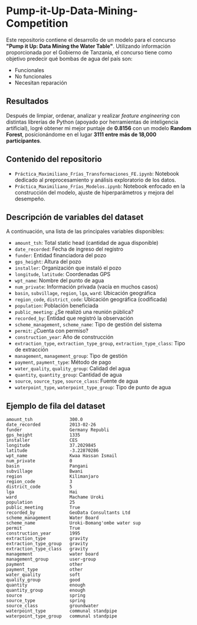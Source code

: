 # Pump-it-Up-Data-Mining-Competition

Este repositorio contiene el desarrollo de un modelo para el concurso **"Pump it Up: Data Mining the Water Table"**. Utilizando información proporcionada por el Gobierno de Tanzania, el concurso tiene como objetivo predecir qué bombas de agua del país son:

- Funcionales
- No funcionales
- Necesitan reparación

## Resultados

Después de limpiar, ordenar, analizar y realizar *feature engineering* con distintas librerías de Python (apoyado por herramientas de inteligencia artificial), logré obtener mi mejor puntaje de **0.8156** con un modelo **Random Forest**, posicionándome en el lugar **3111 entre más de 18,000 participantes**.

## Contenido del repositorio

- `Práctica_Maximiliano_Frías_Transformaciones_FE.ipynb`: Notebook dedicado al preprocesamiento y análisis exploratorio de los datos.
- `Práctica_Maximiliano_Frías_Modelos.ipynb`: Notebook enfocado en la construcción del modelo, ajuste de hiperparámetros y mejora del desempeño.

## Descripción de variables del dataset

A continuación, una lista de las principales variables disponibles:

- `amount_tsh`: Total static head (cantidad de agua disponible)
- `date_recorded`: Fecha de ingreso del registro
- `funder`: Entidad financiadora del pozo
- `gps_height`: Altura del pozo
- `installer`: Organización que instaló el pozo
- `longitude`, `latitude`: Coordenadas GPS
- `wpt_name`: Nombre del punto de agua
- `num_private`: Información privada (vacía en muchos casos)
- `basin`, `subvillage`, `region`, `lga`, `ward`: Ubicación geográfica
- `region_code`, `district_code`: Ubicación geográfica (codificada)
- `population`: Población beneficiada
- `public_meeting`: ¿Se realizó una reunión pública?
- `recorded_by`: Entidad que registró la observación
- `scheme_management`, `scheme_name`: Tipo de gestión del sistema
- `permit`: ¿Cuenta con permiso?
- `construction_year`: Año de construcción
- `extraction_type`, `extraction_type_group`, `extraction_type_class`: Tipo de extracción
- `management`, `management_group`: Tipo de gestión
- `payment`, `payment_type`: Método de pago
- `water_quality`, `quality_group`: Calidad del agua
- `quantity`, `quantity_group`: Cantidad de agua
- `source`, `source_type`, `source_class`: Fuente de agua
- `waterpoint_type`, `waterpoint_type_group`: Tipo de punto de agua

## Ejemplo de fila del dataset

```text
amount_tsh              300.0
date_recorded           2013-02-26
funder                  Germany Republi
gps_height              1335
installer               CES
longitude               37.2029845
latitude                -3.22870286
wpt_name                Kwaa Hassan Ismail
num_private             0
basin                   Pangani
subvillage              Bwani
region                  Kilimanjaro
region_code             3
district_code           5
lga                     Hai
ward                    Machame Uroki
population              25
public_meeting          True
recorded_by             GeoData Consultants Ltd
scheme_management       Water Board
scheme_name             Uroki-Bomang'ombe water sup
permit                  True
construction_year       1995
extraction_type         gravity
extraction_type_group   gravity
extraction_type_class   gravity
management              water board
management_group        user-group
payment                 other
payment_type            other
water_quality           soft
quality_group           good
quantity                enough
quantity_group          enough
source                  spring
source_type             spring
source_class            groundwater
waterpoint_type         communal standpipe
waterpoint_type_group   communal standpipe
